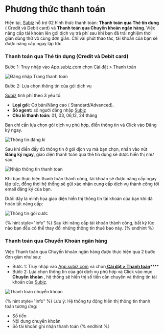 # Phương thức thanh toán

Hiện tại, [Subiz](https://subiz.com/vi/) hỗ trợ 02 hình thức thanh toán: **Thanh toán qua Thẻ tín dụng** \( Credit và Debit card\) và **Thanh toán qua Chuyển khoản ngân hàng**. Việc nâng cấp tài khoản lên gói dịch vụ trả phí sau khi bạn đã trải nghiệm thời gian dùng thử vô cùng đơn giản. Chỉ vài phút thao tác, tài khoản của bạn sẽ được nâng cấp ngay lập tức.

### Thanh toán qua Thẻ tín dụng \(Credit và Debit card\)

Bước 1: Truy nhập vào [App.subiz.com](https://app.subiz.com) chọn[ Cài đặt &gt; Thanh toán](https://app.subiz.com/payment-home)  


![&#x110;&#x103;ng nh&#x1EAD;p Trang thanh to&#xE1;n](https://lh6.googleusercontent.com/bZ6Z6NWYW-oMT5Ddv961tr5bAZsPOXZbKG18lyQpVvR-FVKTOa55WxklcA8VqO5GlLEEt6FN4SUxz8GjMe7dFMviKGbiX0M3eGdKEQo89R7YEqiAt7T-cbkw47cnYiFd_uJKkMC-)

Bước 2:  Lựa chọn thông tin của gói dịch vụ

[Subiz](https://subiz.com/vi/) tính phí theo 3 yếu tố:

* **Loại gói:** Cơ bản/Nâng cao \( Standard/Advanced\).
* **Số agent:** số người đăng nhập [Subiz](https://subiz.com/vi/)
* **Chu kì thanh toán:** 01, 03, 06,12, 24 tháng

Bạn chỉ cần lựa chọn gói dịch vụ phù hợp, điền thông tin và Click vào Đăng ký ngay.

![Th&#xF4;ng tin &#x111;&#x103;ng k&#xED;](https://lh5.googleusercontent.com/t7swLtIl3Usrs1H3_FBmoDCGnz2Pe7JSuukqZDCXFmrW3LjX_nlr5pqItAgZ4gY36HrNPqot_f22vH3TjDnEjXf8tIiERwwcuNf5MLypmcREnVScf4EMlBfFBhbbvtcLVw0hVN36)

Sau khi điền đầy đủ thông tin ở gói dịch vụ mà bạn chọn, nhấn vào nút **Đăng ký ngay**, giao diện thanh toán qua thẻ tín dụng sẽ được hiển thị như sau:

![Nh&#x1EAD;p th&#xF4;ng tin thanh to&#xE1;n](https://lh4.googleusercontent.com/0aPysyra5mMUUEOHzCqEC6AeEftPIXA2nHscSUwfvJsRCPlm6eqEMVh6YLUHnZlgsf0h-EcjVvHEqqbemgRrkwWWExjIuiRinhFeokQ3BrE96zgiyXgh-QDxpWgwFUiLxJQ0yV3I)

Khi bạn thực hiện thanh toán thành công, tài khoản sẽ được nâng cấp ngay lập tức, đồng thời hệ thống sẽ gửi xác nhận cung cấp dịch vụ thành công tới email đăng ký của bạn.

Dưới đây là minh họa giao diện hiển thị thông tin tài khoản của bạn khi đã hoàn tất nâng cấp:

![Th&#xF4;ng tin g&#xF3;i c&#x1B0;&#x1EDB;c](https://lh6.googleusercontent.com/P-HOVM6zmqYEHk0p5MCJL_zh1BxFwhLc54gAyag_ErmkSstnRN8NqH9FOGPBYcKC7QyvN71f5bDMMOtFO_KQycE26uH4khsBeRIhU9zo409-44TEXkmmTDQXXkvearOouVUAd8lH)

{% hint style="info" %}
Sau khi nâng cấp tài khoản thành công, bất kỳ lúc nào bạn đều có thể thay đổi những thông tin thuê bao này.
{% endhint %}

### Thanh toán qua Chuyển Khoản ngân hàng

Việc Thanh toán qua Chuyển khoản ngân hàng được thực hiện qua 2 bước đơn giản như sau:

* Bước 1: Truy nhập vào [App.subiz.com](https://app.subiz.com) và chọn[ **Cài đặt &gt; Thanh toán**](https://app.subiz.com/payment-home)\*\*\*\*
* Bước 2:  Lựa chọn thông tin của gói dịch vụ phù hợp và Click vào mục **Chuyển khoản** , hệ thống sẽ hiển thị số tiền cần chuyển và thông tin tài khoản của [Subiz](https://subiz.com/vi/).

![Thanh to&#xE1;n chuy&#x1EC3;n kho&#x1EA3;n](https://lh5.googleusercontent.com/x8S2IQkM7gxVr1wCYPz86ZOCMD8NMcNOyq75s9GWabjI7cuqPx5zz-ajkCWeL36Q4lPcmX_5djBLPGdslQZ16BBo5Gf8leXliM2NEjc7_nSNlQiVUImCCnMODAYf258Y7VG7fETd)

{% hint style="info" %}
Lưu ý: Hệ thống tự động hiển thị thông tin thanh toán tương ứng:

* Số tiền
* Nội dung chuyển khoản
* Số tài khoản ghi nhận thanh toán
{% endhint %}







